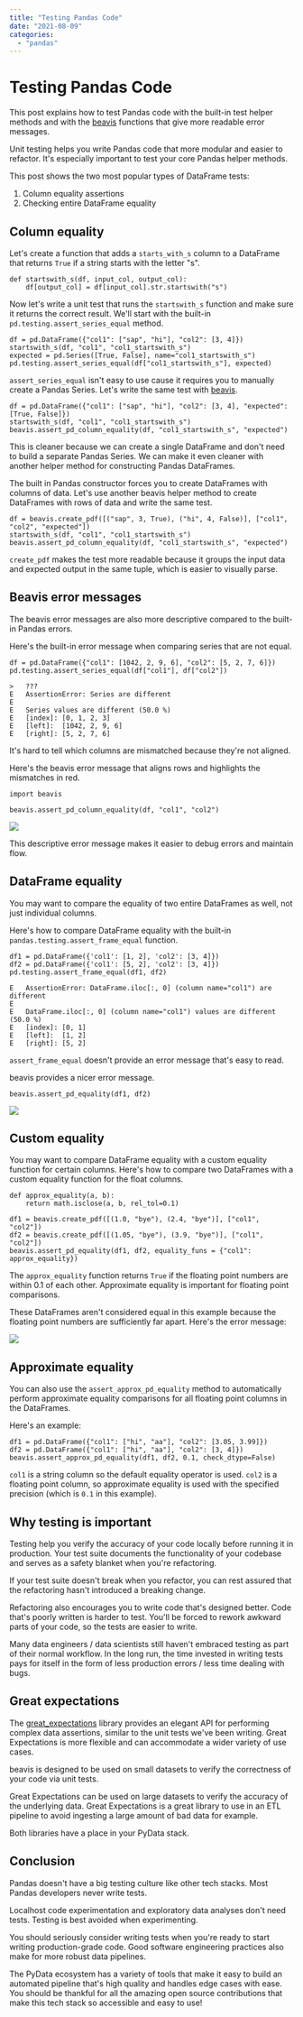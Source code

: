 ```yaml
---
title: "Testing Pandas Code"
date: "2021-08-09"
categories: 
  - "pandas"
---
```


# Testing Pandas Code

This post explains how to test Pandas code with the built-in test helper methods and with the [beavis](https://github.com/MrPowers/beavis) functions that give more readable error messages.

Unit testing helps you write Pandas code that more modular and easier to refactor. It's especially important to test your core Pandas helper methods.

This post shows the two most popular types of DataFrame tests:

1. Column equality assertions
2. Checking entire DataFrame equality

## Column equality

Let's create a function that adds a `starts_with_s` column to a DataFrame that returns `True` if a string starts with the letter "s".

```
def startswith_s(df, input_col, output_col):
    df[output_col] = df[input_col].str.startswith("s")
```

Now let's write a unit test that runs the `startswith_s` function and make sure it returns the correct result. We'll start with the built-in `pd.testing.assert_series_equal` method.

```
df = pd.DataFrame({"col1": ["sap", "hi"], "col2": [3, 4]})
startswith_s(df, "col1", "col1_startswith_s")
expected = pd.Series([True, False], name="col1_startswith_s")
pd.testing.assert_series_equal(df["col1_startswith_s"], expected)
```

`assert_series_equal` isn't easy to use cause it requires you to manually create a Pandas Series. Let's write the same test with [beavis](https://github.com/MrPowers/beavis).

```
df = pd.DataFrame({"col1": ["sap", "hi"], "col2": [3, 4], "expected": [True, False]})
startswith_s(df, "col1", "col1_startswith_s")
beavis.assert_pd_column_equality(df, "col1_startswith_s", "expected")
```

This is cleaner because we can create a single DataFrame and don't need to build a separate Pandas Series. We can make it even cleaner with another helper method for constructing Pandas DataFrames.

The built in Pandas constructor forces you to create DataFrames with columns of data. Let's use another beavis helper method to create DataFrames with rows of data and write the same test.

```
df = beavis.create_pdf([("sap", 3, True), ("hi", 4, False)], ["col1", "col2", "expected"])
startswith_s(df, "col1", "col1_startswith_s")
beavis.assert_pd_column_equality(df, "col1_startswith_s", "expected")
```

`create_pdf` makes the test more readable because it groups the input data and expected output in the same tuple, which is easier to visually parse.

## Beavis error messages

The beavis error messages are also more descriptive compared to the built-in Pandas errors.

Here's the built-in error message when comparing series that are not equal.

```
df = pd.DataFrame({"col1": [1042, 2, 9, 6], "col2": [5, 2, 7, 6]})
pd.testing.assert_series_equal(df["col1"], df["col2"])
```

```
>   ???
E   AssertionError: Series are different
E
E   Series values are different (50.0 %)
E   [index]: [0, 1, 2, 3]
E   [left]:  [1042, 2, 9, 6]
E   [right]: [5, 2, 7, 6]
```

It's hard to tell which columns are mismatched because they're not aligned.

Here's the beavis error message that aligns rows and highlights the mismatches in red.

```
import beavis

beavis.assert_pd_column_equality(df, "col1", "col2")
```

![](images/beavis_columns_not_equal_error-1024x251.png)

This descriptive error message makes it easier to debug errors and maintain flow.

## DataFrame equality

You may want to compare the equality of two entire DataFrames as well, not just individual columns.

Here's how to compare DataFrame equality with the built-in `pandas.testing.assert_frame_equal` function.

```
df1 = pd.DataFrame({'col1': [1, 2], 'col2': [3, 4]})
df2 = pd.DataFrame({'col1': [5, 2], 'col2': [3, 4]})
pd.testing.assert_frame_equal(df1, df2)
```

```
E   AssertionError: DataFrame.iloc[:, 0] (column name="col1") are different
E
E   DataFrame.iloc[:, 0] (column name="col1") values are different (50.0 %)
E   [index]: [0, 1]
E   [left]:  [1, 2]
E   [right]: [5, 2]
```

`assert_frame_equal` doesn't provide an error message that's easy to read.

beavis provides a nicer error message.

```
beavis.assert_pd_equality(df1, df2)
```

![](images/assert_pd_equality_error-1024x197.png)

## Custom equality

You may want to compare DataFrame equality with a custom equality function for certain columns. Here's how to compare two DataFrames with a custom equality function for the float columns.

```
def approx_equality(a, b):
    return math.isclose(a, b, rel_tol=0.1)

df1 = beavis.create_pdf([(1.0, "bye"), (2.4, "bye")], ["col1", "col2"])
df2 = beavis.create_pdf([(1.05, "bye"), (3.9, "bye")], ["col1", "col2"])
beavis.assert_pd_equality(df1, df2, equality_funs = {"col1": approx_equality})
```

The `approx_equality` function returns `True` if the floating point numbers are within 0.1 of each other. Approximate equality is important for floating point comparisons.

These DataFrames aren't considered equal in this example because the floating point numbers are sufficiently far apart. Here's the error message:

![](images/Screen-Shot-2021-08-09-at-12.18.16-PM-1024x225.png)

## Approximate equality

You can also use the `assert_approx_pd_equality` method to automatically perform approximate equality comparisons for all floating point columns in the DataFrames.

Here's an example:

```
df1 = pd.DataFrame({"col1": ["hi", "aa"], "col2": [3.05, 3.99]})
df2 = pd.DataFrame({"col1": ["hi", "aa"], "col2": [3, 4]})
beavis.assert_approx_pd_equality(df1, df2, 0.1, check_dtype=False)
```

`col1` is a string column so the default equality operator is used. `col2` is a floating point column, so approximate equality is used with the specified precision (which is `0.1` in this example).

## Why testing is important

Testing help you verify the accuracy of your code locally before running it in production. Your test suite documents the functionality of your codebase and serves as a safety blanket when you're refactoring.

If your test suite doesn't break when you refactor, you can rest assured that the refactoring hasn't introduced a breaking change.

Refactoring also encourages you to write code that's designed better. Code that's poorly written is harder to test. You'll be forced to rework awkward parts of your code, so the tests are easier to write.

Many data engineers / data scientists still haven't embraced testing as part of their normal workflow. In the long run, the time invested in writing tests pays for itself in the form of less production errors / less time dealing with bugs.

## Great expectations

The [great\_expectations](https://github.com/great-expectations/great_expectations) library provides an elegant API for performing complex data assertions, similar to the unit tests we've been writing. Great Expectations is more flexible and can accommodate a wider variety of use cases.

beavis is designed to be used on small datasets to verify the correctness of your code via unit tests.

Great Expectations can be used on large datasets to verify the accuracy of the underlying data. Great Expectations is a great library to use in an ETL pipeline to avoid ingesting a large amount of bad data for example.

Both libraries have a place in your PyData stack.

## Conclusion

Pandas doesn't have a big testing culture like other tech stacks. Most Pandas developers never write tests.

Localhost code experimentation and exploratory data analyses don't need tests. Testing is best avoided when experimenting.

You should seriously consider writing tests when you're ready to start writing production-grade code. Good software engineering practices also make for more robust data pipelines.

The PyData ecosystem has a variety of tools that make it easy to build an automated pipeline that's high quality and handles edge cases with ease. You should be thankful for all the amazing open source contributions that make this tech stack so accessible and easy to use!
